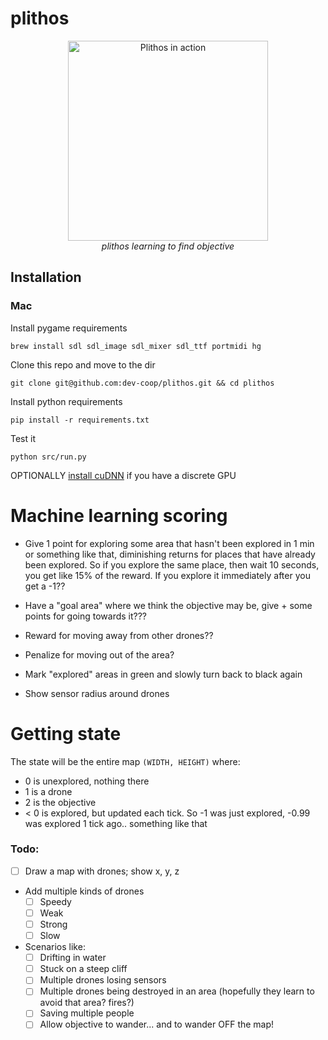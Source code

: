# plithos

<p align="center" class="image-wrapper">
 <img src="https://raw.githubusercontent.com/dev-coop/plithos/master/docs/plithos.gif" alt="Plithos in action" width="320" height="320">
 <br>
 <i>plithos learning to find objective</i>
</p>

## Installation

### Mac

Install pygame requirements

    brew install sdl sdl_image sdl_mixer sdl_ttf portmidi hg

Clone this repo and move to the dir

    git clone git@github.com:dev-coop/plithos.git && cd plithos

Install python requirements

    pip install -r requirements.txt

Test it

    python src/run.py

OPTIONALLY [install cuDNN](http://deeplearning.net/software/theano/library/sandbox/cuda/dnn.html) if you have a discrete GPU


# Machine learning scoring

- Give 1 point for exploring some area that hasn't been explored in 1 min or something like that, diminishing returns
for places that have already been explored. So if you explore the same place, then wait 10 seconds, you get like 15% of
the reward. If you explore it immediately after you get a -1??
- Have a "goal area" where we think the objective may be, give + some points for going towards it???
- Reward for moving away from other drones??
- Penalize for moving out of the area?



- Mark "explored" areas in green and slowly turn back to black again
- Show sensor radius around drones


# Getting state

The state will be the entire map `(WIDTH, HEIGHT)` where:
 - 0 is unexplored, nothing there
 - 1 is a drone
 - 2 is the objective
 - < 0 is explored, but updated each tick. So -1 was just explored, -0.99 was explored 1 tick ago.. something like that




### Todo:
- [ ] Draw a map with drones; show x, y, z
- Add multiple kinds of drones
    - [ ] Speedy
    - [ ] Weak
    - [ ] Strong
    - [ ] Slow
- Scenarios like:
    - [ ] Drifting in water
    - [ ] Stuck on a steep cliff
    - [ ] Multiple drones losing sensors
    - [ ] Multiple drones being destroyed in an area (hopefully they learn to avoid that area? fires?)
    - [ ] Saving multiple people
    - [ ] Allow objective to wander... and to wander OFF the map!
